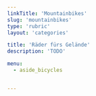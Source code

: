 ```yaml
---
linkTitle: 'Mountainbikes'
slug: 'mountainbikes'
type: 'rubric'
layout: 'categories'

title: 'Räder fürs Gelände'
description: 'TODO'

menu:
  - aside_bicycles


---
```

